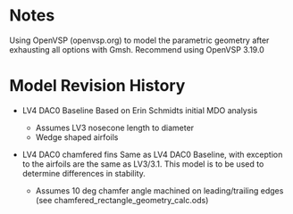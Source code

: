 # Notes
Using OpenVSP (openvsp.org) to model the parametric geometry after exhausting all options with Gmsh.
Recommend using OpenVSP 3.19.0

# Model Revision History
* LV4 DAC0 Baseline
Based on Erin Schmidts initial MDO analysis
  * Assumes LV3 nosecone length to diameter
  * Wedge shaped airfoils

* LV4 DAC0 chamfered fins
Same as LV4 DAC0 Baseline, with exception to the airfoils are the same as LV3/3.1. This model is to
be used to determine differences in stability.
  * Assumes 10 deg chamfer angle machined on leading/trailing edges (see chamfered_rectangle_geometry_calc.ods) 
